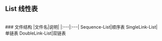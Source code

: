 ## List 线性表
<br>
### 文件结构
|文件名|说明|
|:---|:---|
Sequence-List|顺序表
SingleLink-List|单链表
DoubleLink-List|双链表

